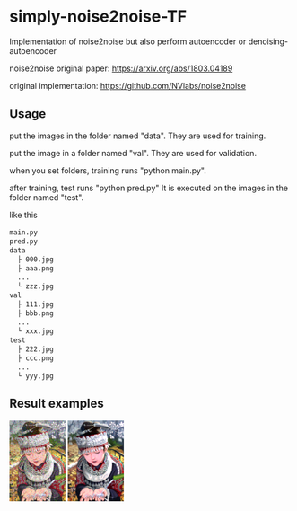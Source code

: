 # simply-noise2noise-TF
Implementation of noise2noise but also perform autoencoder or denoising-autoencoder

noise2noise original paper: https://arxiv.org/abs/1803.04189

original implementation: https://github.com/NVlabs/noise2noise

## Usage
put the images in the folder named "data". They are used for training. 
       
put the image in a folder named "val". They are used for validation.

when you set folders, training runs "python main.py". 

after training, test runs "python pred.py" It is executed on the images in the folder named "test". 


like this
```
main.py
pred.py
data
  ├ 000.jpg
  ├ aaa.png
  ...
  └ zzz.jpg
val
  ├ 111.jpg
  ├ bbb.png
  ...
  └ xxx.jpg
test
  ├ 222.jpg
  ├ ccc.png
  ...
  └ yyy.jpg 
```

## Result examples
<img src = 'ouput/5_xval.png' width = '100px'>
<img src = 'ouput/5_yval.png' width = '100px'>

